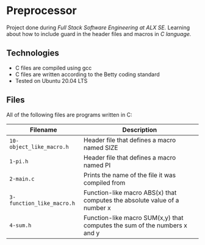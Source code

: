# Preprocessor
Project done during *Full Stack Software Engineering at ALX SE.* Learning about how to include guard in the header files and macros in *C language.*

## Technologies
* C files are compiled using gcc
* C files are written according to the Betty coding standard
* Tested on Ubuntu 20.04 LTS
## Files
All of the following files are programs written in C:

| Filename | Description |
| -------- | ------------ |
| `10-object_like_macro.h` | Header file that defines a macro named SIZE |
| `1-pi.h` | Header file that defines a macro named PI |
| `2-main.c` | Prints the name of the file it was compiled from |
| `3-function_like_macro.h` | Function-like macro ABS(x) that computes the absolute value of a number x |
| `4-sum.h` | Function-like macro SUM(x,y) that computes the sum of the numbers x and y |

